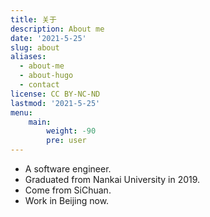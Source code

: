 ```yaml
---
title: 关于
description: About me
date: '2021-5-25'
slug: about
aliases:
  - about-me
  - about-hugo
  - contact
license: CC BY-NC-ND
lastmod: '2021-5-25'
menu:
    main: 
        weight: -90
        pre: user
---
```

- A software engineer.
- Graduated from Nankai University in 2019.
- Come from SiChuan.
- Work in Beijing now.



